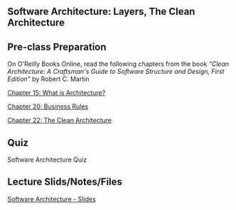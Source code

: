 ## Software Architecture: Layers, The Clean Architecture

## Pre-class Preparation
  
On O'Reilly Books Online, read the following chapters from the book *“Clean Architecture: A Craftsman's Guide to Software Structure and Design, First Edition”* by Robert C. Martin

[Chapter 15: What is Architecture?](https://learning.oreilly.com/library/view/clean-architecture-a/9780134494272/ch15.xhtml)

[Chapter 20: Business Rules](https://learning.oreilly.com/library/view/clean-architecture-a/9780134494272/ch20.xhtml)

[Chapter 22: The Clean Architecture](https://learning.oreilly.com/library/view/clean-architecture-a/9780134494272/ch22.xhtml)

## Quiz

Software Architecture Quiz

## Lecture Slids/Notes/Files

[Software Architecture - Slides](https://docs.google.com/presentation/d/1gcA1Tdvzk_6zM2xqHZdg60f53IF3O2FX0daFfi7Yz8M/edit?usp=sharing)

